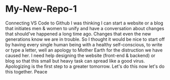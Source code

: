 # My-New-Repo-1
Connecting VS Code to Github
I was thinking I can start a website or a blog that initiates men & women to unify and have a conversation about changes that should've happened a long time ago.  Changes that even the new generations know we are in trouble.  So I thought it would be nice to start off by having every single human being with a healthy self-conscious, to write or type a letter, well an apology to Mother Earth for the distruction we have caused her.  I need help designing the website (front-end & backend) or blog so that this small but heavy task can spread like a good virus.  Apologizing is the first step to a greater tomorrow. Let's do this now let's do this together.  Peace
